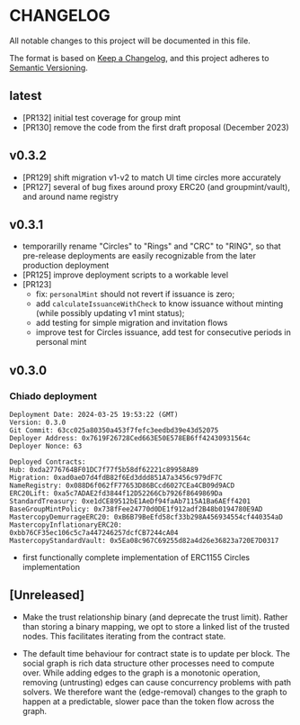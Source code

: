 # CHANGELOG
All notable changes to this project will be documented in this file.

The format is based on [Keep a Changelog](https://keepachangelog.com/en/1.0.0/),
and this project adheres to [Semantic Versioning](https://semver.org/spec/v2.0.0.html).

## latest

- [PR132] initial test coverage for group mint
- [PR130] remove the code from the first draft proposal (December 2023)

## v0.3.2

- [PR129] shift migration v1-v2 to match UI time circles more accurately
- [PR127] several of bug fixes around proxy ERC20 (and groupmint/vault), and around name registry

## v0.3.1

- temporarilly rename "Circles" to "Rings" and "CRC" to "RING", so that pre-release deployments are easily recognizable from the later production deployment
- [PR125] improve deployment scripts to a workable level
- [PR123] 
    - fix: `personalMint` should not revert if issuance is zero;
    - add `calculateIssuanceWithCheck` to know issuance without minting (while possibly updating v1 mint status);
    - add testing for simple migration and invitation flows
    - improve test for Circles issuance, add test for consecutive periods in personal mint

## v0.3.0 

### Chiado deployment
```
Deployment Date: 2024-03-25 19:53:22 (GMT)
Version: 0.3.0
Git Commit: 63cc025a80350a453f7fefc3eedbd39e43d52075
Deployer Address: 0x7619F26728Ced663E50E578EB6ff42430931564c
Deployer Nonce: 63

Deployed Contracts:
Hub: 0xda2776764BF01DC7f77f5b58df62221c89958A89
Migration: 0xad0aeD7d4fdB82f6Ed3ddd851A7a3456c979dF7C
NameRegistry: 0x088D6f062fF77653D86BCcd6027CEa4CB09d9ACD
ERC20Lift: 0xa5c7ADAE2fd3844f12D52266Cb7926f8649869Da
StandardTreasury: 0xe1dCE89512bE1AeDf94faAb7115A1Ba6AEff4201
BaseGroupMintPolicy: 0x738fFee24770d0DE1f912adf2B48b0194780E9AD
MastercopyDemurrageERC20: 0xB6B79BeEfd58cf33b298A456934554cf440354aD
MastercopyInflationaryERC20: 0xbb76CF35ec106c5c7a447246257dcfCB7244cA04
MastercopyStandardVault: 0x5Ea08c967C69255d82a4d26e36823a720E7D0317
```
- first functionally complete implementation of ERC1155 Circles implementation

## [Unreleased]

- Make the trust relationship binary (and deprecate the trust limit). Rather than storing a binary mapping, we opt to store a linked list of the trusted nodes. This facilitates iterating from the contract state.

- The default time behaviour for contract state is to update per block. The social graph is rich data structure other processes need to compute over. While adding edges to the graph is a monotonic operation, removing (untrusting) edges can cause concurrency problems with path solvers. We therefore want the (edge-removal) changes to the graph to happen at a predictable, slower pace than the token flow across the graph. 